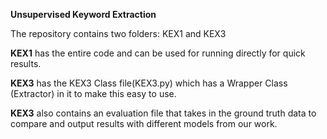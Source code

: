<b> Unsupervised Keyword Extraction </b>

The repository contains two folders: KEX1 and KEX3

<b>KEX1</b> has the entire code and can be used for running directly for quick results.

<b>KEX3</b> has the KEX3 Class file(KEX3.py) which has a Wrapper Class (Extractor) in it to make this easy to use.

<b>KEX3</b> also contains an evaluation file that takes in the ground truth data to compare and output results
with different models from our work.
